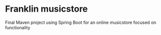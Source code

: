 # Franklin musicstore
 Final Maven project using Spring Boot for an online musicstore focused on functionality
